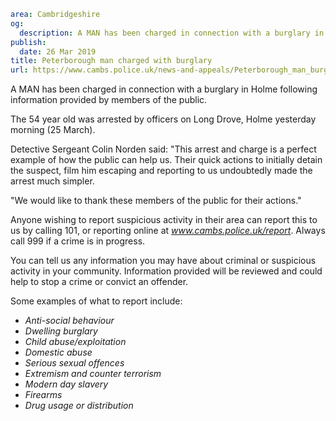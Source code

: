 ```yaml
area: Cambridgeshire
og:
  description: A MAN has been charged in connection with a burglary in Holme following information provided by members of the public.
publish:
  date: 26 Mar 2019
title: Peterborough man charged with burglary
url: https://www.cambs.police.uk/news-and-appeals/Peterborough_man_burglary
```

A MAN has been charged in connection with a burglary in Holme following information provided by members of the public.

The 54 year old was arrested by officers on Long Drove, Holme yesterday morning (25 March).

Detective Sergeant Colin Norden said: "This arrest and charge is a perfect example of how the public can help us. Their quick actions to initially detain the suspect, film him escaping and reporting to us undoubtedly made the arrest much simpler.

"We would like to thank these members of the public for their actions."

Anyone wishing to report suspicious activity in their area can report this to us by calling 101, or reporting online at _www.cambs.police.uk/report_. Always call 999 if a crime is in progress.

You can tell us any information you may have about criminal or suspicious activity in your community. Information provided will be reviewed and could help to stop a crime or convict an offender.

Some examples of what to report include:

 * _Anti-social behaviour_
 * _Dwelling burglary_
 * _Child abuse/exploitation_
 * _Domestic abuse_
 * _Serious sexual offences_
 * _Extremism and counter terrorism_
 * _Modern day slavery_
 * _Firearms_
 * _Drug usage or distribution_
